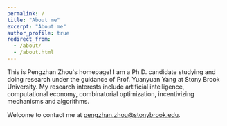 ```yaml
---
permalink: /
title: "About me"
excerpt: "About me"
author_profile: true
redirect_from: 
  - /about/
  - /about.html
---
```


This is Pengzhan Zhou's homepage! I am a Ph.D. candidate studying and doing research under the guidance of  Prof. Yuanyuan Yang at Stony Brook University. My research interests include artificial intelligence, computational economy, combinatorial optimization, incentivizing mechanisms and algorithms.

Welcome to contact me at pengzhan.zhou@stonybrook.edu.
